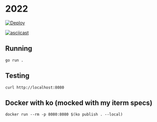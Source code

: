 # 2022

[![Deploy](https://www.herokucdn.com/deploy/button.svg)](https://heroku.com/deploy)

[![asciicast](https://asciinema.org/a/htM9lWdlMREFeDIq724Qy5OAA.svg)](https://asciinema.org/a/htM9lWdlMREFeDIq724Qy5OAA)

## Running
`go run .`

## Testing
`curl http://localhost:8080`

## Docker with ko (mocked with my iterm specs)
`docker run --rm -p 8080:8080 $(ko publish . --local)`
